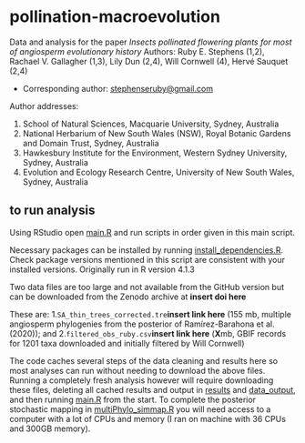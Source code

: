 # pollination-macroevolution
Data and analysis for the paper *Insects pollinated flowering plants for most of angiosperm evolutionary history*
Authors: Ruby E. Stephens (1,2), Rachael V. Gallagher (1,3), Lily Dun (2,4), Will Cornwell (4), Hervé Sauquet (2,4)
+ Corresponding author: stephenseruby@gmail.com

Author addresses:

1. School of Natural Sciences, Macquarie University, Sydney, Australia
2. National Herbarium of New South Wales (NSW), Royal Botanic Gardens and Domain Trust, Sydney, Australia
3. Hawkesbury Institute for the Environment, Western Sydney University, Sydney, Australia
4. Evolution and Ecology Research Centre, University of New South Wales, Sydney, Australia

## to run analysis

Using RStudio open [main.R](https://github.com/rubysaltbush/pollination-macroevolution/blob/main/main.R) and run scripts in order given in this main script.

Necessary packages can be installed by running [install_dependencies.R](https://github.com/rubysaltbush/pollination-macroevolution/blob/main/scripts/install_dependencies.R).
Check package versions mentioned in this script are consistent with your installed versions. Originally run in R version 4.1.3

Two data files are too large and not available from the GitHub version but can be downloaded from the Zenodo archive at **insert doi here**

These are:
1.`SA_thin_trees_corrected.tre`**insert link here** (155 mb, multiple angiosperm phylogenies from the posterior of Ramírez-Barahona et al. (2020)); and 
2.`filtered_obs_ruby.csv`**insert link here** (**X**mb, GBIF records for 1201 taxa downloaded and initially filtered by Will Cornwell)

The code caches several steps of the data cleaning and results here so most analyses can run without needing to download the above files.
Running a completely fresh analysis however will require downloading these files, deleting all cached results and output in
[results](https://github.com/rubysaltbush/pollination-macroevolution/tree/main/results) and
[data_output](https://github.com/rubysaltbush/pollination-macroevolution/tree/main/data_output), and then running
[main.R](https://github.com/rubysaltbush/pollination-macroevolution/blob/main/main.R) from the start. To complete 
the posterior stochastic mapping in [multiPhylo_simmap.R](https://github.com/rubysaltbush/pollination-macroevolution/blob/main/scripts/analysis/multiPhylo_simmap.R) 
you will need access to a computer with a lot of CPUs and memory (I ran on machine with 36 CPUs and 300GB memory).
